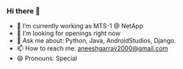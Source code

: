 ### Hi there 👋


- 🔭 I’m currently working as MTS-1 @ NetApp
- 👯 I’m looking for openings right now
- 💬 Ask me about: Python, Java, AndroidStudios, Django.
- 📫 How to reach me: aneeshgarray2000@gmail.com
- 😄 Pronouns: Special
